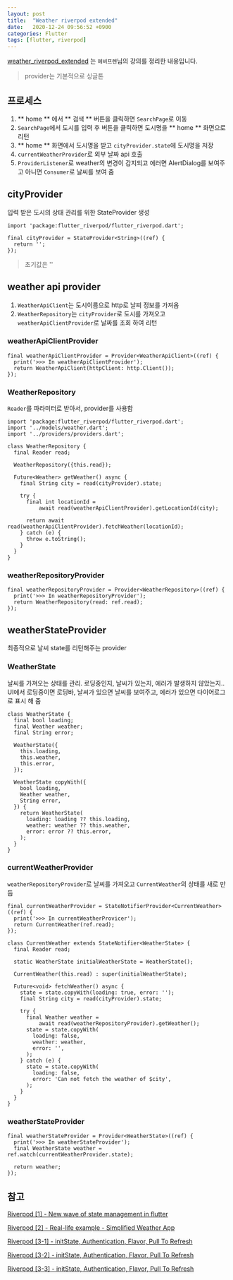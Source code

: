 ```yaml
---
layout: post
title:  "Weather riverpod extended"
date:   2020-12-24 09:56:52 +0900
categories: Flutter
tags: [flutter, riverpod]
---
```


[weather_riverpod_extended](https://github.com/lightlitebug/weather_riverpod_extended) 는 `헤비프렌`님의 강의를 정리한 내용입니다.

> provider는 기본적으로 싱글톤


## 프로세스
1. ** home ** 에서 ** 검색 ** 버튼을 클릭하면 `SearchPage`로 이동
2. `SearchPage`에서 도시를 입력 후 버튼을 클릭하면 도시명을 ** home ** 화면으로 리턴
3. ** home ** 화면에서 도시명을 받고 `cityProvider.state`에 도시명을 저장
4. `currentWeatherProvider`로 외부 날짜 api 호출
5. `ProviderListener`로 weather의 변경이 감지되고 에러면 AlertDialog를 보여주고 아니면 `Consumer`로 날씨를 보여 줌



## cityProvider

입력 받은 도시의 상태 관리를 위한 StateProvider 생성

```
import 'package:flutter_riverpod/flutter_riverpod.dart';

final cityProvider = StateProvider<String>((ref) {
  return '';
});
```

> 초기값은 ''

## weather api provider

1. `WeatherApiClient`는 도시이름으로 http로 날찌 정보를 가져옴
2. `WeatherRepository`는 `cityProvider`로 도시를 가져오고 `weatherApiClientProvider`로 날짜를 조회 하여 리턴

### weatherApiClientProvider
```
final weatherApiClientProvider = Provider<WeatherApiClient>((ref) {
  print('>>> In weatherApiClientProvider');
  return WeatherApiClient(httpClient: http.Client());
});
```

### WeatherRepository
`Reader`를 파라미터로 받아서, provider를 사용함
```
import 'package:flutter_riverpod/flutter_riverpod.dart';
import '../models/weather.dart';
import '../providers/providers.dart';

class WeatherRepository {
  final Reader read;

  WeatherRepository({this.read});

  Future<Weather> getWeather() async {
    final String city = read(cityProvider).state;

    try {
      final int locationId =
          await read(weatherApiClientProvider).getLocationId(city);

      return await read(weatherApiClientProvider).fetchWeather(locationId);
    } catch (e) {
      throw e.toString();
    }
  }
}
```

### weatherRepositoryProvider
```
final weatherRepositoryProvider = Provider<WeatherRepository>((ref) {
  print('>>> In weatherRepositoryProvider');
  return WeatherRepository(read: ref.read);
});
```

## weatherStateProvider
최종적으로 날씨 state를 리턴해주는 provider


### WeatherState
날씨를 가져오는 상태를 관리. 로딩중인지, 날씨가 있는지, 에러가 발생하지 않았는지..
UI에서 로딩중이면 로딩바, 날씨가 있으면 날씨를 보여주고, 에러가 있으면 다이어로그로 표시 해 줌
```
class WeatherState {
  final bool loading;
  final Weather weather;
  final String error;

  WeatherState({
    this.loading,
    this.weather,
    this.error,
  });

  WeatherState copyWith({
    bool loading,
    Weather weather,
    String error,
  }) {
    return WeatherState(
      loading: loading ?? this.loading,
      weather: weather ?? this.weather,
      error: error ?? this.error,
    );
  }
}
```

### currentWeatherProvider

`weatherRepositoryProvider`로 날씨를 가져오고 `CurrentWeather`의 상태를 새로 만듬

```
final currentWeatherProvider = StateNotifierProvider<CurrentWeather>((ref) {
  print('>>> In currentWeatherProvicer');
  return CurrentWeather(ref.read);
});

class CurrentWeather extends StateNotifier<WeatherState> {
  final Reader read;

  static WeatherState initialWeatherState = WeatherState();

  CurrentWeather(this.read) : super(initialWeatherState);

  Future<void> fetchWeather() async {
    state = state.copyWith(loading: true, error: '');
    final String city = read(cityProvider).state;

    try {
      final Weather weather =
          await read(weatherRepositoryProvider).getWeather();
      state = state.copyWith(
        loading: false,
        weather: weather,
        error: '',
      );
    } catch (e) {
      state = state.copyWith(
        loading: false,
        error: 'Can not fetch the weather of $city',
      );
    }
  }
}
```

### weatherStateProvider

```
final weatherStateProvider = Provider<WeatherState>((ref) {
  print('>>> In weatherStateProvider');
  final WeatherState weather = ref.watch(currentWeatherProvider.state);

  return weather;
});
```



## 참고

[Riverpod [1] - New wave of state management in flutter](https://www.youtube.com/watch?v=AjcpfvoyV-Y&list=PLGJ958IePUyBVpGmJA1hSwB8_j1gU0kWq)

[Riverpod [2] - Real-life example - Simplified Weather App](https://www.youtube.com/watch?v=vGG-fjURbRI&list=PLGJ958IePUyBVpGmJA1hSwB8_j1gU0kWq&index=2)

[Riverpod [3-1] - initState, Authentication, Flavor, Pull To Refresh](https://www.youtube.com/watch?v=glFBu3_ax_Q&list=PLGJ958IePUyBVpGmJA1hSwB8_j1gU0kWq&index=3)

[Riverpod [3-2] - initState, Authentication, Flavor, Pull To Refresh](https://www.youtube.com/watch?v=MMdr80t-2U4&list=PLGJ958IePUyBVpGmJA1hSwB8_j1gU0kWq&index=4)

[Riverpod [3-3] - initState, Authentication, Flavor, Pull To Refresh](https://www.youtube.com/watch?v=n3pEMZAiGD8&list=PLGJ958IePUyBVpGmJA1hSwB8_j1gU0kWq&index=5)